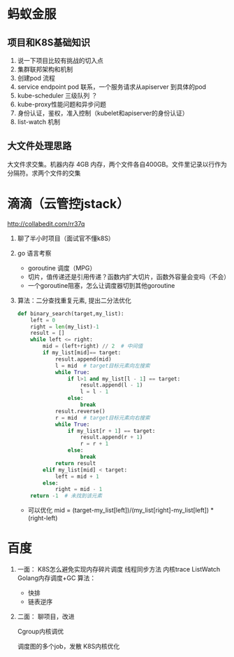 # 蚂蚁金服

## 项目和K8S基础知识

1. 说一下项目比较有挑战的切入点
2. 集群联邦架构和机制
3. 创建pod 流程
4. service endpoint pod 联系，一个服务请求从apiserver 到具体的pod
5. kube-scheduler 三级队列 ？
6. kube-proxy性能问题和异步问题
7. 身份认证，鉴权，准入控制（kubelet和apiserver的身份认证）
8. list-watch 机制

## 大文件处理思路

大文件求交集。机器内存 4GB 内存，两个文件各自400GB。文件里记录以行作为分隔符。求两个文件的交集



# 滴滴（云管控jstack）

http://collabedit.com/rr37q

1. 聊了半小时项目（面试官不懂k8S）

2. go 语言考察

   * goroutine 调度（MPG）
   * 切片，值传递还是引用传递？函数内扩大切片，函数外容量会变吗（不会）
   * 一个goroutine阻塞，怎么让调度器切到其他goroutine

3. 算法：二分查找重复元素, 提出二分法优化

   ```python
   def binary_search(target,my_list):
       left = 0
       right = len(my_list)-1
       result = []
       while left <= right:
           mid = (left+right) // 2  # 中间值
           if my_list[mid]== target:
               result.append(mid)
               l = mid  # target目标元素向左搜索
               while True:
                   if l>1 and my_list[l - 1] == target:
                       result.append(l - 1)
                       l = l - 1
                   else:
                       break
               result.reverse()
               r = mid  # target目标元素向右搜索
               while True:
                   if my_list[r + 1] == target:
                       result.append(r + 1)
                       r = r + 1
                   else:
                       break
               return result
           elif my_list[mid] < target:
               left = mid + 1
           else:
               right = mid - 1
       return -1  # 未找到该元素
   ```

   * 可以优化 mid = (target-my_list[left])/(my_list[right]-my_list[left]) * (right-left)

# 百度

1. 一面：
   K8S怎么避免实现内存碎片调度
   线程同步方法
   内核trace
   ListWatch
   Golang内存调度+GC
   算法：

   * 快排
   * 链表逆序

2. 二面：
   聊项目，改进

   Cgroup内核调优

   调度图的多个job，发散
   K8S内核优化